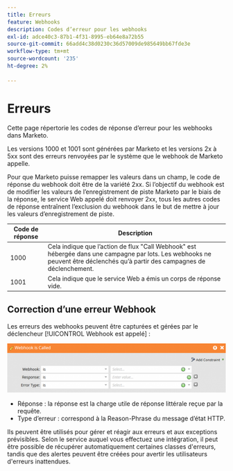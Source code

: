 ```yaml
---
title: Erreurs
feature: Webhooks
description: Codes d’erreur pour les webhooks
exl-id: adce40c3-87b1-4f31-8995-eb64e8a72b55
source-git-commit: 66add4c38d0230c36d57009de985649bb67fde3e
workflow-type: tm+mt
source-wordcount: '235'
ht-degree: 2%

---
```


# Erreurs

Cette page répertorie les codes de réponse d’erreur pour les webhooks dans Marketo.

Les versions 1000 et 1001 sont générées par Marketo et les versions 2x à 5xx sont des erreurs renvoyées par le système que le webhook de Marketo appelle.

Pour que Marketo puisse remapper les valeurs dans un champ, le code de réponse du webhook doit être de la variété 2xx. Si l’objectif du webhook est de modifier les valeurs de l’enregistrement de piste Marketo par le biais de la réponse, le service Web appelé doit renvoyer 2xx, tous les autres codes de réponse entraînent l’exclusion du webhook dans le but de mettre à jour les valeurs d’enregistrement de piste.

| Code de réponse | Description |
| --- | --- |
| 1000 | Cela indique que l’action de flux &quot;Call Webhook&quot; est hébergée dans une campagne par lots. Les webhooks ne peuvent être déclenchés qu’à partir des campagnes de déclenchement. |
| 1001 | Cela indique que le service Web a émis un corps de réponse vide. |

## Correction d’une erreur Webhook

Les erreurs des webhooks peuvent être capturées et gérées par le déclencheur [!UICONTROL Webhook est appelé] :

![Webhook est appelé](assets/webhook-called.png)

* Réponse : la réponse est la charge utile de réponse littérale reçue par la requête.
* Type d’erreur : correspond à la Reason-Phrase du message d’état HTTP.

Ils peuvent être utilisés pour gérer et réagir aux erreurs et aux exceptions prévisibles. Selon le service auquel vous effectuez une intégration, il peut être possible de récupérer automatiquement certaines classes d&#39;erreurs, tandis que des alertes peuvent être créées pour avertir les utilisateurs d&#39;erreurs inattendues.
